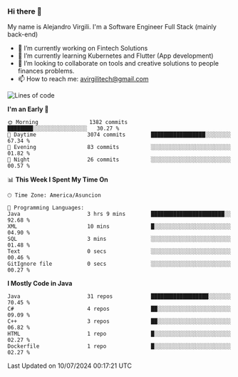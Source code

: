 ### Hi there 👋

My name is Alejandro Virgili. I'm a Software Engineer Full Stack (mainly back-end)


- 🔭 I’m currently working on Fintech Solutions
- 🌱 I’m currently learning Kubernetes and Flutter (App development)
- 👯 I’m looking to collaborate on tools and creative solutions to people finances problems.
- 📫 How to reach me: avirgilitech@gmail.com
  
<!--START_SECTION:waka-->
![Lines of code](https://img.shields.io/badge/From%20Hello%20World%20I%27ve%20Written-524.0%20thousand%20lines%20of%20code-blue)

**I'm an Early 🐤** 

```text
🌞 Morning                1382 commits        ████████░░░░░░░░░░░░░░░░░   30.27 % 
🌆 Daytime                3074 commits        █████████████████░░░░░░░░   67.34 % 
🌃 Evening                83 commits          ░░░░░░░░░░░░░░░░░░░░░░░░░   01.82 % 
🌙 Night                  26 commits          ░░░░░░░░░░░░░░░░░░░░░░░░░   00.57 % 
```


📊 **This Week I Spent My Time On** 

```text
🕑︎ Time Zone: America/Asuncion

💬 Programming Languages: 
Java                     3 hrs 9 mins        ███████████████████████░░   92.68 % 
XML                      10 mins             █░░░░░░░░░░░░░░░░░░░░░░░░   04.90 % 
SQL                      3 mins              ░░░░░░░░░░░░░░░░░░░░░░░░░   01.48 % 
Text                     0 secs              ░░░░░░░░░░░░░░░░░░░░░░░░░   00.46 % 
GitIgnore file           0 secs              ░░░░░░░░░░░░░░░░░░░░░░░░░   00.27 % 
```

**I Mostly Code in Java** 

```text
Java                     31 repos            ██████████████████░░░░░░░   70.45 % 
C#                       4 repos             ██░░░░░░░░░░░░░░░░░░░░░░░   09.09 % 
C++                      3 repos             ██░░░░░░░░░░░░░░░░░░░░░░░   06.82 % 
HTML                     1 repo              █░░░░░░░░░░░░░░░░░░░░░░░░   02.27 % 
Dockerfile               1 repo              █░░░░░░░░░░░░░░░░░░░░░░░░   02.27 % 
```




 Last Updated on 10/07/2024 00:17:21 UTC
<!--END_SECTION:waka-->
